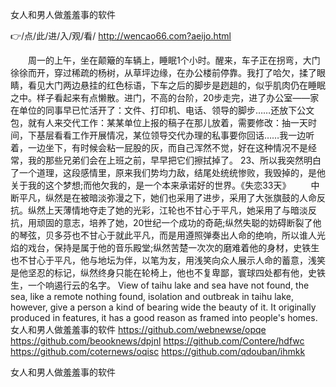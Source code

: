 
女人和男人做羞羞事的软件




👉/点/此/进/入/观/看/ http://wencao66.com?aeijo.html




　　周一的上午，坐在颠簸的车辆上，睡眠1个小时。醒来，车子正在拐弯，大门徐徐而开，穿过稀疏的杨树，从草坪边缘，在办公楼前停靠。我打了哈欠，揉了眼睛，看见大门两边悬挂的红色标语，下车之后的脚步是趔趄的，似乎肌肉仍在睡眠之中。样子看起来有点懒散。进门，不高的台阶，20步走完，进了办公室——家在单位的同事早已忙活开了：文件、打印机、电话、领导的脚步……还放下公文包，就有人来交代工作：某某单位上报的稿子在那儿放着，需要修改：抽一天时间，下基层看看工作开展情况，某位领导交代办理的私事要你回话……我一边听着，一边坐下，有时候会粘一屁股的灰，而自己浑然不觉，好在这种情况不是经常，我的那些兄弟们会在上班之前，早早把它们擦拭掉了。
	23、所以我突然明白了一个道理，这段感情里，原来我们势均力敌，结尾处统统惨败，我毁掉的，是他关于我的这个梦想;而他欠我的，是一个本来承诺好的世界。《失恋33天》
　　中断平凡，纵然是在被暗淡弥漫之下，她们也采用了进步，采用了大张旗鼓的人命反抗。纵然上天薄情地夺走了她的光彩，江轮也不甘心于平凡，她采用了与暗淡反抗，用顽固的意志，培养了她，20世纪一个成功的奇葩;纵然失聪的妨碍断裂了他的琴弦，贝多芬也不甘心于就此平凡，而是用遵照弹奏出人命的绝响，所以谁人光焰的戏台，保持是属于他的音乐殿堂;纵然苦楚一次次的磨难着他的身材，史铁生也不甘心于平凡，他与地坛为伴，以笔为友，用浅笑向众人展示人命的蓄意，浅笑是他坚忍的标记，纵然终身只能在轮椅上，他也不复卑鄙，寰球四处都有他，史铁生，一个响遏行云的名字。
View of taihu lake and sea have not found, the sea, like a remote nothing found, isolation and outbreak in taihu lake, however, give a person a kind of bearing wide the beauty of it.
It originally produced in features, it has a good reason as framed into people's homes.
女人和男人做羞羞事的软件 https://github.com/webnewse/opqe
https://github.com/beooknews/dpjnl
https://github.com/Contere/hdfwc
https://github.com/coternews/oqisc
https://github.com/qdouban/ihmkk





女人和男人做羞羞事的软件
